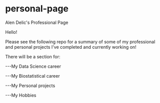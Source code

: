 # personal-page
Alen Delic's Professional Page

Hello!

Please see the following repo for a summary of some of my professional and personal projects I've completed and currently working on!

There will be a section for:

---My Data Science career

---My Biostatistical career

---My Personal projects

---My Hobbies
